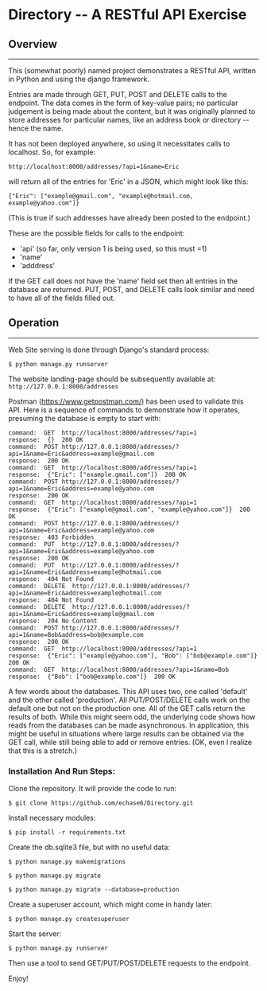 # Directory -- A RESTful API Exercise


## Overview
----
This (somewhat poorly) named project demonstrates a RESTful API, written in 
Python and using the django framework.

Entries are made through GET, PUT, POST and DELETE calls to the endpoint.
The data comes in the form of key-value pairs; no particular judgement is
being made about the content, but it was originally planned to store addresses
for particular names, like an address book or directory -- hence the name.

It has not been deployed anywhere, so using it necessitates calls to localhost.
So, for example:  

`http://localhost:8000/addresses/?api=1&name=Eric` 

will return all of the entries for 'Eric' in a JSON, which might look like this:

`{"Eric": ["example@gmail.com", "example@hotmail.com, example@yahoo.com"]}`

(This is true if such addresses have already been posted to the endpoint.)

These are the possible fields for calls to the endpoint:
* 'api' (so far, only version 1 is being used, so this must =1)
* 'name'
* 'adddress'

If the GET call does not have the 'name' field set then all entries in the
database are returned.
PUT, POST, and DELETE calls look similar and need to have all of the 
fields filled out.


## Operation
----

Web Site serving is done through Django's standard process:

`$ python manage.py runserver`

The website landing-page should be subsequently available at:
` http://127.0.0.1:8000/addresses`
 
 
 Postman (https://www.getpostman.com/) has been used to validate this API.
 Here is a sequence of commands to demonstrate how it operates, presuming
 the database is empty to start with:
 ```
 command:  GET  http://localhost:8000/addresses/?api=1
 response:  {}  200 OK
 command:  POST http://127.0.0.1:8000/addresses/?api=1&name=Eric&address=example@gmail.com
 response:  200 OK
 command:  GET  http://localhost:8000/addresses/?api=1
 response:  {"Eric": ["example.gmail.com"]}  200 OK
 command:  POST http://127.0.0.1:8000/addresses/?api=1&name=Eric&address=example@yahoo.com
 response:  200 OK
 command:  GET  http://localhost:8000/addresses/?api=1
 response:  {"Eric": ["example@gmail.com", "example@yahoo.com"]}  200 OK
 command:  POST http://127.0.0.1:8000/addresses/?api=1&name=Eric&address=example@yahoo.com
 response:  403 Forbidden
 command:  PUT  http://127.0.0.1:8000/addresses/?api=1&name=Eric&address=example@yahoo.com
 response:  200 OK
 command:  PUT  http://127.0.0.1:8000/addresses/?api=1&name=Eric&address=example@hotmail.com
 response:  404 Not Found
 command:  DELETE  http://127.0.0.1:8000/addresses/?api=1&name=Eric&address=example@hotmail.com
 response:  404 Not Found
 command:  DELETE  http://127.0.0.1:8000/addresses/?api=1&name=Eric&address=example@gmail.com
 response:  204 No Content
 command:  POST http://127.0.0.1:8000/addresses/?api=1&name=Bob&address=bob@example.com
 response:  200 OK
 command:  GET  http://localhost:8000/addresses/?api=1
 response:  {"Eric": ["example@yahoo.com"], "Bob": ["bob@example.com"]}  200 OK
 command:  GET  http://localhost:8000/addresses/?api=1&name=Bob
 response:  {"Bob": ["bob@example.com"]}  200 OK
 ```
 
 A few words about the databases.  This API uses two, one called 'default' and the other
 called 'production'.  All PUT/POST/DELETE calls work on the default one but not on
 the production one.  All of the GET calls return the results of both.  While this might
 seem odd, the underlying code shows how reads from the databases can be made asynchronous.
 In application, this might be useful in situations where large results can be obtained via
 the GET call, while still being able to add or remove entries.  (OK, even I realize that
 this is a stretch.)
 

### Installation And Run Steps:

Clone the repository.  It will provide the code to run:

`$ git clone https://github.com/echase6/Directory.git`

Install necessary modules:

`$ pip install -r requirements.txt`

Create the db.sqlite3 file, but with no useful data:

`$ python manage.py makemigrations`

`$ python manage.py migrate`

`$ python manage.py migrate --database=production`

Create a superuser account, which might come in handy later:

`$ python manage.py createsuperuser`

Start the server:

`$ python manage.py runserver`

Then use a tool to send GET/PUT/POST/DELETE requests to the endpoint.

Enjoy!


